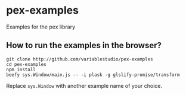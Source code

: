 # pex-examples

Examples for the pex library

## How to run the examples in the browser?

```
git clone http://github.com/variablestudio/pex-examples
cd pex-examples
npm install
beefy sys.Window/main.js -- -i plask -g glslify-promise/transform
```

Replace `sys.Window` with another example name of your choice.
